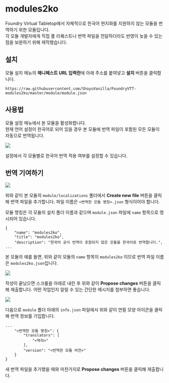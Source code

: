 # modules2ko

Foundry Virtual Tabletop에서 자체적으로 한국어 현지화를 지원하지 않는 모듈을 번역하기 위한 모듈입니다.  
각 모듈 개발자에게 직접 풀 리퀘스트나 번역 파일을 전달하더라도 반영이 늦을 수 있는 점을 보완하기 위해 제작했습니다.

## 설치

모듈 설치 메뉴의 **매니페스트 URL 입력란**에 아래 주소를 붙여넣고 **설치** 버튼을 클릭합니다.

```https://raw.githubusercontent.com/ShoyuVanilla/FoundryVTT-modules2ko/master/module/module.json```

## 사용법

모듈 설정 메뉴에서 본 모듈을 활성화합니다.  
현재 언어 설정이 한국어로 되어 있을 경우 본 모듈에 번역 파일이 포함된 모든 모듈이 자동으로 번역됩니다.

![](setting.png)

설정에서 각 모듈별로 한국어 번역 적용 여부를 설정할 수 있습니다.

## 번역 기여하기

![](create_new_file.png)

위와 같이 본 모듈의 `module/localizations` 폴더에서 **Create new file** 버튼을 클릭해 번역 파일을 추가합니다. 파일 이름은 `<번역한 모듈 명칭>.json` 형식이어야 합니다.

모듈 명칭은 각 모듈의 설치 폴더 이름과 같으며 `module.json` 파일에 `name` 항목으로 명시되어 있습니다.  

```
{
	"name": "modules2ko",
	"title": "modules2ko",
	"description": "한국어 공식 번역이 포함되지 않은 모듈을 한국어로 번역합니다.",
...
```

본 모듈의 예를 들면, 위와 같이 모듈의 `name` 항목이 `modules2ko` 이므로 번역 파일 이름은 `modules2ko.json`입니다.

![](pull_request.png)

작성이 끝났으면 스크롤을 아래로 내린 후 위와 같이 **Propose changes** 버튼을 클릭해 제출합니다.
어떤 작업인지 알릴 수 있는 간단한 메시지를 첨부하면 좋습니다.

![](edit_file.png)

다음으로 `module` 폴더 아래의 `info.json` 파일에서 위와 같이 연필 모양 아이콘을 클릭해 번역 정보를 기입합니다.

```
...
	"<번역한 모듈 명칭>": {
		"translators": [
			"<역자>"
		],
		"version": "<번역한 모듈 버전>"
	}
}
```

새 번역 파일을 추가했을 때와 마찬가지로 **Propose changes** 버튼을 클릭해 제출합니다.
